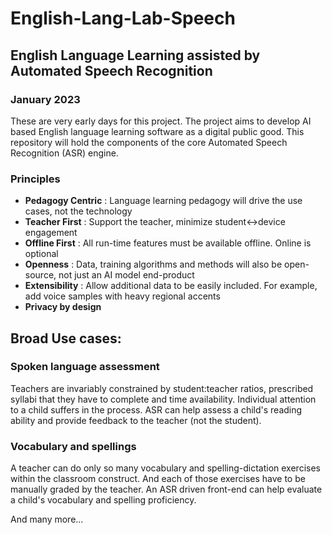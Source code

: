 # English-Lang-Lab-Speech

## English Language Learning assisted by Automated Speech Recognition

### January 2023
These are very early days for this project. The project aims to develop AI based English language learning software as a digital public good. This repository will hold the components of the core Automated Speech Recognition (ASR) engine.

### Principles

- **Pedagogy Centric** : Language learning pedagogy will drive the use cases, not the technology
- **Teacher First**    : Support the teacher, minimize student<->device engagement
- **Offline First**    : All run-time features must be available offline. Online is optional
- **Openness**         : Data, training algorithms and methods will also be open-source, not just an AI model end-product
- **Extensibility**    : Allow additional data to be easily included. For example, add voice samples with heavy regional accents
- **Privacy by design**

## Broad Use cases:

### Spoken language assessment
Teachers are invariably constrained by student:teacher ratios, prescribed syllabi that they have to complete and time availability. Individual attention to a child suffers in the process. ASR can help assess a child's reading ability and provide feedback to the teacher (not the student).

### Vocabulary and spellings
A teacher can do only so many vocabulary and spelling-dictation exercises within the classroom construct. And each of those exercises have to be manually graded by the teacher. An ASR driven front-end can help evaluate a child's vocabulary and spelling proficiency.

And many more...
